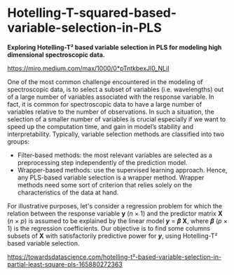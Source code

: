 # Hotelling-T-squared-based-variable-selection-in-PLS
**Exploring Hotelling-T² based variable selection in PLS for modeling high dimensional spectroscopic data.**

https://miro.medium.com/max/1000/0*pTntkbexJl0_NLiI

One of the most common challenge encountered in the modeling of spectroscopic data, is to select a subset of variables (i.e. wavelengths) out of a large number of variables associated with the response variable. In fact, it is common for spectroscopic data to have a large number of variables relative to the number of observations. In such a situation, the selection of a smaller number of variables is crucial especially if we want to speed up the computation time, and gain in model’s stability and interpretability. Typically, variable selection methods are classified into two groups:

* Filter-based methods: the most relevant variables are selected as a preprocessing step independently of the prediction model.
* Wrapper-based methods: use the supervised learning approach. Hence, any PLS-based variable selection is a wrapper method. Wrapper methods need some sort of criterion that relies solely on the characteristics of the data at hand.

For illustrative purposes, let's consider a regression problem for which the relation between the response variable **y** (*n* × 1) and the predictor matrix **X** (*n* × *p*) is assumed to be explained by the linear model **_y_** = ***β*** **X**, where ***β*** (*p* × 1) is the regression coefficients. Our objective is to find some columns subsets of **X** with satisfactorily predictive power for **_y_**, using Hotelling-T² based variable selection.

https://towardsdatascience.com/hotelling-t²-based-variable-selection-in-partial-least-square-pls-165880272363
